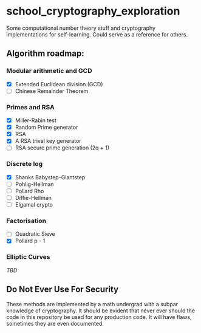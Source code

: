 # school_cryptography_exploration
Some computational number theory stuff and cryptography implementations for self-learning. Could serve as a reference for others.

## Algorithm roadmap:

### Modular arithmetic and GCD
- [x] Extended Euclidean division (GCD)
- [ ] Chinese Remainder Theorem

### Primes and RSA
- [x] Miller-Rabin test
- [x] Random Prime generator
- [x] RSA
- [x] A RSA trival key generator
- [ ] RSA secure prime generation (2q + 1)

### Discrete log
- [x] Shanks Babystep-Giantstep
- [ ] Pohlig-Hellman
- [ ] Pollard Rho
- [ ] Diffie-Hellman
- [ ] Elgamal crypto

### Factorisation
- [ ] Quadratic Sieve
- [x] Pollard p - 1

### Elliptic Curves
*TBD*

## Do Not Ever Use For Security
These methods are implemented by a math undergrad with a subpar knowledge of cryptography. It should be evident that never ever should the code in this repository be used for any production code. It will have flaws, sometimes they are even documented.
